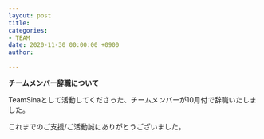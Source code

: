 ```yaml
---
layout: post
title: 
categories:
- TEAM
date: 2020-11-30 00:00:00 +0900
author: 

---
```

**チームメンバー辞職について**

TeamSinaとして活動してくださった、チームメンバーが10月付で辞職いたしました。

これまでのご支援/ご活動誠にありがとうございました。